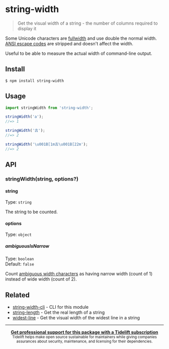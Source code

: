 # string-width

> Get the visual width of a string - the number of columns required to display it

Some Unicode characters are [fullwidth](https://en.wikipedia.org/wiki/Halfwidth_and_fullwidth_forms) and use double the normal width. [ANSI escape codes](https://en.wikipedia.org/wiki/ANSI_escape_code) are stripped and doesn't affect the width.

Useful to be able to measure the actual width of command-line output.

## Install

```
$ npm install string-width
```

## Usage

```js
import stringWidth from 'string-width';

stringWidth('a');
//=> 1

stringWidth('古');
//=> 2

stringWidth('\u001B[1m古\u001B[22m');
//=> 2
```

## API

### stringWidth(string, options?)

#### string

Type: `string`

The string to be counted.

#### options

Type: `object`

##### ambiguousIsNarrow

Type: `boolean`\
Default: `false`

Count [ambiguous width characters](https://www.unicode.org/reports/tr11/#Ambiguous) as having narrow width (count of 1) instead of wide width (count of 2).

## Related

- [string-width-cli](https://github.com/sindresorhus/string-width-cli) - CLI for this module
- [string-length](https://github.com/sindresorhus/string-length) - Get the real length of a string
- [widest-line](https://github.com/sindresorhus/widest-line) - Get the visual width of the widest line in a string

---

<div align="center">
	<b>
		<a href="https://tidelift.com/subscription/pkg/npm-string-width?utm_source=npm-string-width&utm_medium=referral&utm_campaign=readme">Get professional support for this package with a Tidelift subscription</a>
	</b>
	<br>
	<sub>
		Tidelift helps make open source sustainable for maintainers while giving companies<br>assurances about security, maintenance, and licensing for their dependencies.
	</sub>
</div>
